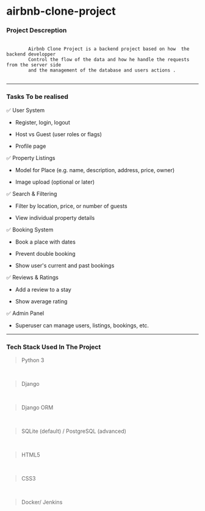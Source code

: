 # **airbnb-clone-project**

### Project Descreption

<!-- Little Introduction for the project -->

<pre>
    <code>
        Airbnb Clone Project is a backend project based on how  the backend developper
        Control the flow of the data and how he handle the requests from the server side
        and the management of the database and users actions .
    </code>
</pre>

<hr>

### Tasks To be realised

✅ User System
* Register, login, logout

* Host vs Guest (user roles or flags)

* Profile page

✅ Property Listings
* Model for Place (e.g. name, description, address, price, owner)

* Image upload (optional or later)

✅ Search & Filtering
* Filter by location, price, or number of guests

* View individual property details

✅ Booking System
* Book a place with dates

* Prevent double booking

* Show user's current and past bookings

✅ Reviews & Ratings
* Add a review to a stay

* Show average rating

✅ Admin Panel

* Superuser can manage users, listings, bookings, etc.

<hr>

### Tech Stack Used  In The Project

> Python 3
<br>

> Django
<br>

> Django ORM
<br>

> SQLite (default) / PostgreSQL (advanced) 
<br>

> HTML5
<br>

> CSS3
<br>

> Docker/ Jenkins









